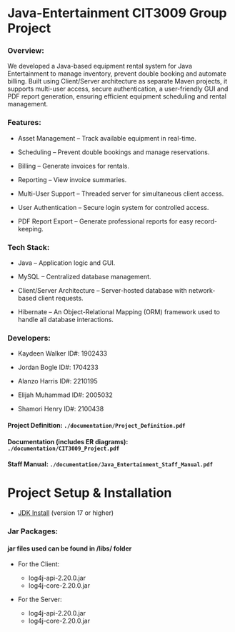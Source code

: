 # Java-Entertainment CIT3009 Group Project

### Overview:

We developed a Java-based equipment rental system for Java Entertainment to manage inventory, prevent double booking and automate billing. Built using Client/Server architecture as separate Maven projects, it supports multi-user access, secure authentication, a user-friendly GUI and PDF report generation, ensuring efficient equipment scheduling and rental management.


### Features:

+ Asset Management – Track available equipment in real-time.

+ Scheduling – Prevent double bookings and manage reservations.

+ Billing – Generate invoices for rentals.

+ Reporting – View invoice summaries.

+ Multi-User Support – Threaded server for simultaneous client access.

+ User Authentication – Secure login system for controlled access.

+ PDF Report Export – Generate professional reports for easy record-keeping. 


### Tech Stack:

+ Java – Application logic and GUI.

+ MySQL – Centralized database management.

+ Client/Server Architecture – Server-hosted database with network-based client requests.

+ Hibernate – An Object-Relational Mapping (ORM) framework used to handle all database interactions.


### Developers:

+ Kaydeen Walker ID#: 1902433

+ Jordan Bogle ID#: 1704233

+ Alanzo Harris ID#: 2210195

+ Elijah Muhammad ID#: 2005032

+ Shamori Henry ID#: 2100438



#### Project Definition: `./documentation/Project_Definition.pdf`

#### Documentation (includes ER diagrams):  `./documentation/CIT3009_Project.pdf`

#### Staff Manual: `./documentation/Java_Entertainment_Staff_Manual.pdf`



# Project Setup & Installation 

+ [JDK Install](https://www.openlogic.com/openjdk-downloads) (version 17 or higher)

### Jar Packages: 
#### jar files used can be found in /libs/ folder

- For the Client:  
  - log4j-api-2.20.0.jar  
  - log4j-core-2.20.0.jar

- For the Server:  
  - log4j-api-2.20.0.jar  
  - log4j-core-2.20.0.jar
